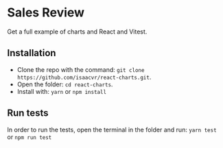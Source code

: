 # Sales Review

Get a full example of charts and React and Vitest.

## Installation

* Clone the repo with the command: `git clone https://github.com/isaacvr/react-charts.git`.
* Open the folder: `cd react-charts`.
* Install with: `yarn` or `npm install`

## Run tests

In order to run the tests, open the terminal in the folder and run: `yarn test` or `npm run test`